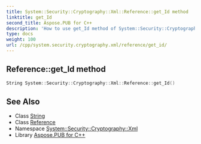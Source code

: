 ```yaml
---
title: System::Security::Cryptography::Xml::Reference::get_Id method
linktitle: get_Id
second_title: Aspose.PUB for C++
description: 'How to use get_Id method of System::Security::Cryptography::Xml::Reference class in C++.'
type: docs
weight: 100
url: /cpp/system.security.cryptography.xml/reference/get_id/
---
```

## Reference::get_Id method




```cpp
String System::Security::Cryptography::Xml::Reference::get_Id()
```

## See Also

* Class [String](../../../system/string/)
* Class [Reference](../)
* Namespace [System::Security::Cryptography::Xml](../../)
* Library [Aspose.PUB for C++](../../../)
